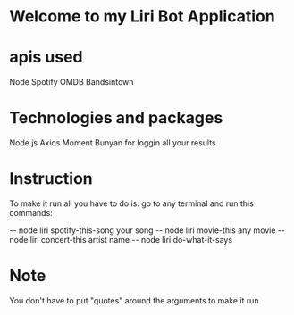 # Welcome to my Liri Bot Application 

# apis used

Node Spotify
OMDB
Bandsintown

# Technologies and packages

Node.js
Axios
Moment
Bunyan for loggin all your results

# Instruction

To make it run all you have to do is:
go to any terminal and run this commands:

-- node liri spotify-this-song your song
-- node liri movie-this any movie
-- node liri concert-this artist name
-- node liri do-what-it-says

# Note

You don't have to put "quotes" around the arguments to make it run